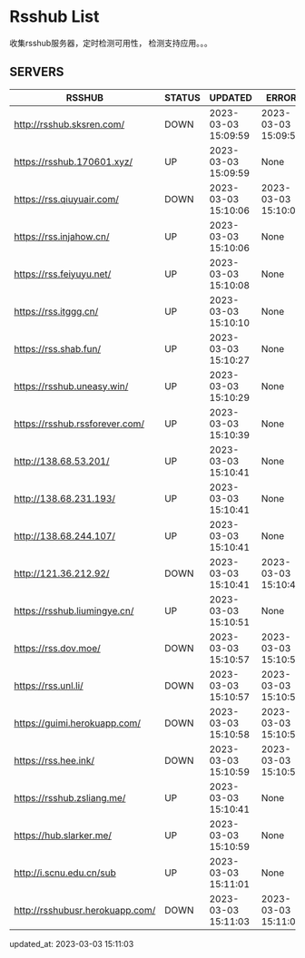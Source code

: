 # Rsshub List

收集rsshub服务器，定时检测可用性， 检测支持应用。。。


## SERVERS

|  RSSHUB   | STATUS  | UPDATED  | ERROR  | TWITTER |  
|  ----  | ----  | ----  | ----  | ---- |  
| http://rsshub.sksren.com/ | DOWN | 2023-03-03 15:09:59 | 2023-03-03 15:09:59 |  
| https://rsshub.170601.xyz/ | UP | 2023-03-03 15:09:59 | None |OK|  
| https://rss.qiuyuair.com/ | DOWN | 2023-03-03 15:10:06 | 2023-03-03 15:10:06 |  
| https://rss.injahow.cn/ | UP | 2023-03-03 15:10:06 | None ||  
| https://rss.feiyuyu.net/ | UP | 2023-03-03 15:10:08 | None |OK|  
| https://rss.itggg.cn/ | UP | 2023-03-03 15:10:10 | None ||  
| https://rss.shab.fun/ | UP | 2023-03-03 15:10:27 | None |OK|  
| https://rsshub.uneasy.win/ | UP | 2023-03-03 15:10:29 | None ||  
| https://rsshub.rssforever.com/ | UP | 2023-03-03 15:10:39 | None |OK|  
| http://138.68.53.201/ | UP | 2023-03-03 15:10:41 | None ||  
| http://138.68.231.193/ | UP | 2023-03-03 15:10:41 | None ||  
| http://138.68.244.107/ | UP | 2023-03-03 15:10:41 | None ||  
| http://121.36.212.92/ | DOWN | 2023-03-03 15:10:41 | 2023-03-03 15:10:41 |  
| https://rsshub.liumingye.cn/ | UP | 2023-03-03 15:10:51 | None |OK|  
| https://rss.dov.moe/ | DOWN | 2023-03-03 15:10:57 | 2023-03-03 15:10:57 |  
| https://rss.unl.li/ | DOWN | 2023-03-03 15:10:57 | 2023-03-03 15:10:57 |  
| https://guimi.herokuapp.com/ | DOWN | 2023-03-03 15:10:58 | 2023-03-03 15:10:58 |  
| https://rss.hee.ink/ | DOWN | 2023-03-03 15:10:59 | 2023-03-03 15:10:59 |  
| https://rsshub.zsliang.me/ | UP | 2023-03-03 15:10:41 | None |OK|  
| https://hub.slarker.me/ | UP | 2023-03-03 15:10:59 | None |OK|  
| http://i.scnu.edu.cn/sub | UP | 2023-03-03 15:11:01 | None ||  
| http://rsshubusr.herokuapp.com/ | DOWN | 2023-03-03 15:11:03 | 2023-03-03 15:11:03 |  
  

updated_at: 2023-03-03 15:11:03  
